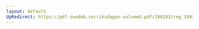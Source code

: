 ```yaml
---
layout: default
UpRedirect: https://pdf.swedeb.se/riksdagen-volumeG-pdf/199293/reg_199293/reg_199293_0211.pdf
---
```

